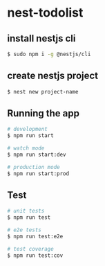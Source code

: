 # nest-todolist

## install nestjs cli

```bash
$ sudo npm i -g @nestjs/cli
```

## create nestjs project

```bash
$ nest new project-name
```

## Running the app

```bash
# development
$ npm run start

# watch mode
$ npm run start:dev

# production mode
$ npm run start:prod
```

## Test

```bash
# unit tests
$ npm run test

# e2e tests
$ npm run test:e2e

# test coverage
$ npm run test:cov
```
